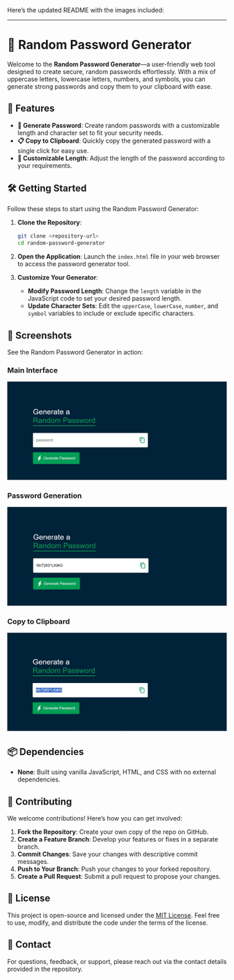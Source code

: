 Here’s the updated README with the images included:

---

# 🔐 Random Password Generator

Welcome to the **Random Password Generator**—a user-friendly web tool designed to create secure, random passwords effortlessly. With a mix of uppercase letters, lowercase letters, numbers, and symbols, you can generate strong passwords and copy them to your clipboard with ease.

## 🚀 Features

- **🔄 Generate Password**: Create random passwords with a customizable length and character set to fit your security needs.
- **📋 Copy to Clipboard**: Quickly copy the generated password with a single click for easy use.
- **🔧 Customizable Length**: Adjust the length of the password according to your requirements.

## 🛠️ Getting Started

Follow these steps to start using the Random Password Generator:

1. **Clone the Repository**:

   ```bash
   git clone <repository-url>
   cd random-password-generator
   ```

2. **Open the Application**:
   Launch the `index.html` file in your web browser to access the password generator tool.

3. **Customize Your Generator**:
   - **Modify Password Length**: Change the `length` variable in the JavaScript code to set your desired password length.
   - **Update Character Sets**: Edit the `upperCase`, `lowerCase`, `number`, and `symbol` variables to include or exclude specific characters.

## 📸 Screenshots

See the Random Password Generator in action:

### Main Interface

![Main Interface](https://github.com/shamshubham/Password-Generator/blob/master/screenShots/Capture.JPG)

### Password Generation

![Password Generation](https://github.com/shamshubham/Password-Generator/blob/master/screenShots/Capture1.JPG)

### Copy to Clipboard

![Copy to Clipboard](https://github.com/shamshubham/Password-Generator/blob/master/screenShots/Capture2.JPG)

## 📦 Dependencies

- **None**: Built using vanilla JavaScript, HTML, and CSS with no external dependencies.

## 🤝 Contributing

We welcome contributions! Here’s how you can get involved:

1. **Fork the Repository**: Create your own copy of the repo on GitHub.
2. **Create a Feature Branch**: Develop your features or fixes in a separate branch.
3. **Commit Changes**: Save your changes with descriptive commit messages.
4. **Push to Your Branch**: Push your changes to your forked repository.
5. **Create a Pull Request**: Submit a pull request to propose your changes.

## 📜 License

This project is open-source and licensed under the [MIT License](LICENSE). Feel free to use, modify, and distribute the code under the terms of the license.

## 📧 Contact

For questions, feedback, or support, please reach out via the contact details provided in the repository.
